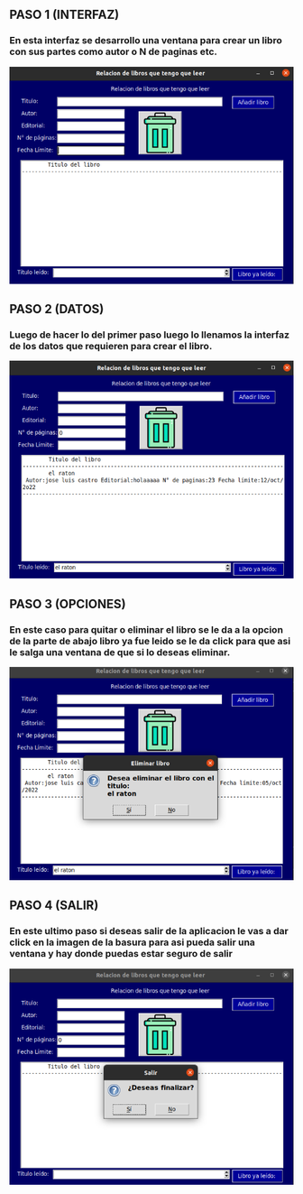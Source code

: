 ## PASO 1 (INTERFAZ)
### En esta interfaz se desarrollo una ventana para crear un libro con sus partes como autor o N de paginas etc.
![ventana1](ventana1.png "ventan1")

## PASO 2 (DATOS)
### Luego de hacer lo del primer paso luego lo llenamos la interfaz de los datos que requieren para crear el libro.
![ventana2](ventana2.png "ventana2")

## PASO 3  (OPCIONES)
### En este caso para quitar o eliminar el libro se le da a la opcion de la parte de abajo libro ya fue leido se le da click para que asi le salga una ventana de que si lo deseas eliminar.
![ventaana4](ventana4.png "ventana4")

## PASO 4 (SALIR)
### En este ultimo paso si deseas salir de la aplicacion le vas a dar click en la imagen de la basura para asi pueda salir una ventana y hay donde puedas estar seguro de salir 
![ventana3](ventana3.png "ventana3")